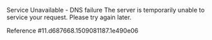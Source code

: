 Service Unavailable - DNS failure The server is temporarily unable to service your request. Please try again later.

Reference #11.d687668.1509081187.1e490e06